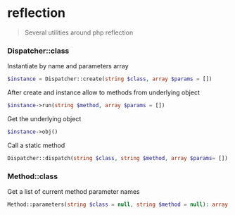 # reflection

>Several utilities around php reflection 

### Dispatcher::class
Instantiate by name and parameters array

```php
$instance = Dispatcher::create(string $class, array $params = [])
```

After create and instance allow to methods from underlying object

```php
$instance->run(string $method, array $params = [])
```

Get the underlying object

```php
$instance->obj()
```

Call a static method

```php
Dispatcher::dispatch(string $class, string $method, array $params= [])
```

### Method::class
Get a list of current method parameter names

```php
Method::parameters(string $class = null, string $method = null): array
```